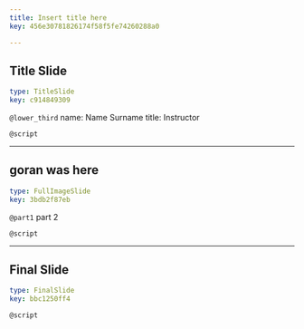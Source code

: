 ```yaml
---
title: Insert title here
key: 456e30781826174f58f5fe74260288a0

---
```

## Title Slide

```yaml
type: TitleSlide
key: c914849309
```





`@lower_third`
name: Name Surname
title: Instructor

`@script`




---
## goran was here

```yaml
type: FullImageSlide
key: 3bdb2f87eb
```

`@part1`
part 2





`@script`




---
## Final Slide

```yaml
type: FinalSlide
key: bbc1250ff4
```






`@script`



